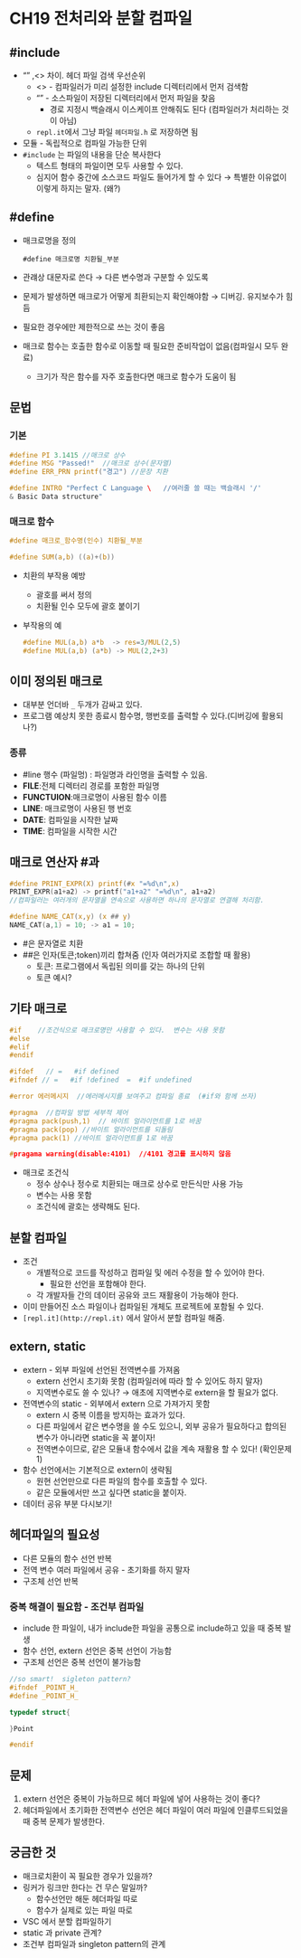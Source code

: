 # CH19 전처리와 분할 컴파일

## #include

- “”  ,<> 차이. 헤더 파일 검색 우선순위
    - <> - 컴파일러가 미리 설정한 include 디렉터리에서 먼저 검색함
    - “” - 소스파일이 저장된 디렉터리에서 먼저 파일을 찾음
        - 경로 지정시 백슬래시 이스케이프 안해줘도 된다 (컴파일러가 처리하는 것이 아님)
    - `repl.it`에서 그냥 파일 `헤더파일.h` 로 저장하면 됨
- 모듈 - 독립적으로 컴파일 가능한 단위
- `#include` 는 파일의 내용을 단순 복사한다
    - 텍스트 형태의 파일이면 모두 사용할 수 있다.
    - 심지어 함수 중간에 소스코드 파일도 들어가게 할 수 있다 → 특별한 이유없이 이렇게 하지는 말자. (왜?)

## #define

- 매크로명을 정의
    
    `#define 매크로명 치환될_부분`
    
- 관럐상 대문자로 쓴다 → 다른 변수명과 구분할 수 있도록
- 문제가 발생하면 매크로가 어떻게 최환되는지 확인해야함 → 디버깅. 유지보수가 힘듬
- 필요한 경우에만 제한적으로 쓰는 것이 좋음
- 매크로 함수는 호출한 함수로 이동할 때 필요한 준비작업이 없음(컴파일시 모두 완료)
    - 크기가 작은 함수를 자주 호출한다면 매크로 함수가 도움이 됨

## 문법

### 기본

```c
#define PI 3.1415 //매크로 상수
#define MSG "Passed!"  //매크로 상수(문자열)
#define ERR_PRN printf("경고") //문장 치환

#define INTRO "Perfect C Language \   //여러줄 쓸 때는 백슬래시 '/'
& Basic Data structure"
```

### 매크로 함수

```c
#define 매크로_함수명(인수) 치환될_부분

#define SUM(a,b) ((a)+(b))
```

- 치환의 부작용 예방
    - 괄호를 써서 정의
    - 치환될 인수 모두에 괄호 붙이기
- 부작용의 예
    
    ```c
    #define MUL(a,b) a*b  -> res=3/MUL(2,5)
    #define MUL(a,b) (a*b) -> MUL(2,2+3)
    ```
    

## 이미 정의된 매크로

- 대부분 언더바 `_` 두개가 감싸고 있다.
- 프로그램 예상치 못한 종료시 함수명, 행번호를 출력할 수 있다.(디버깅에 활용되나?)

### 종류

- #line 행수 (파일멍) : 파일명과 라인명을 출력할 수 있음.
- __FILE__:전체 디렉터리 경로를 포함한 파일명
- __FUNCTUION__:매크로명이 사용된 함수 이름
- __LINE__: 매크로명이 사용된 행 번호
- __DATE__: 컴파일을 시작한 날짜
- __TIME__: 컴파일을 시작한 시간

## 매크로 연산자 #과 ##

```c
#define PRINT_EXPR(X) printf(#x "=%d\n",x)
PRINT_EXPR(a1+a2) -> printf("a1+a2" "=%d\n", a1+a2)
//컴파일러는 여러개의 문자열을 연속으로 사용하면 하나의 문자열로 연결해 처리함.

#define NAME_CAT(x,y) (x ## y)
NAME_CAT(a,1) = 10; -> a1 = 10;
```

- #은 문자열로 치환
- ##은 인자(토큰;token)끼리 합쳐줌 (인자 여러가지로 조합할 때 활용)
    - 토큰: 프로그램에서 독립된 의미를 갖는 하나의 단위
    - 토큰 예시?

## 기타 매크로

```c
#if    //조건식으로 매크로명만 사용할 수 있다.  변수는 사용 못함
#else
#elif
#endif

#ifdef   // =   #if defined
#ifndef // =   #if !defined  =  #if undefined

#error 에러메시지  //에러메시지를 보여주고 컴파일 종료  (#if와 함께 쓰자)

#pragma  //컴파일 방법 세부적 제어
#pragma pack(push,1)  // 바이트 얼라이먼트를 1로 바꿈
#pragma pack(pop) //바이트 얼라이먼트를 되돌림
#pragma pack(1) //바이트 얼라이먼트를 1로 바꿈

#pragama warning(disable:4101)  //4101 경고를 표시하지 않음
```

- 매크로 조건식
    - 정수 상수나 정수로 치환되는 매크로 상수로 만든식만 사용 가능
    - 변수는 사용 못함
    - 조건식에 괄호는 생략해도 된다.

## 분할 컴파일

- 조건
    - 개별적으로 코드를 작성하고 컴파일 및 에러 수정을 할 수 있어야 한다.
        - 필요한 선언을 포함해야 한다.
    - 각 개발자들 간의 데이터 공유와 코드 재활용이 가능해야 한다.
- 이미 만들어진 소스 파일이나 컴파일된 개체도 프로젝트에 포함될 수 있다.
- `[repl.it](http://repl.it)` 에서 알아서 분할 컴파일 해줌.

## extern, static

- extern - 외부 파일에 선언된 전역변수를 가져옴
    - extern 선언시 초기화 못함 (컴파일러에 따라 할 수 있어도 하지 말자)
    - 지역변수로도 쓸 수 있나? → 애초에 지역변수로 extern을 할 필요가 없다.
- 전역변수의 static - 외부에서 extern 으로 가져가지 못함
    - extern 시 중복 이름을 방지하는 효과가 있다.
    - 다른 파일에서 같은 변수명을 쓸 수도 있으니, 외부 공유가 필요하다고 합의된 변수가 아니라면 static을 꼭 붙이자!
    - 전역변수이므로, 같은 모듈내 함수에서 값을 계속 재활용 할 수 있다! (확인문제 1)
- 함수 선언에서는 기본적으로 extern이 생략됨
    - 원현 선언만으로 다른 파일의 함수를 호출할 수 있다.
    - 같은 모듈에서만 쓰고 싶다면 static을 붙이자.
- 데이터 공유 부분 다시보기!

## 헤더파일의 필요성

- 다른 모듈의 함수 선언 반복
- 전역 변수 여러 파일에서 공유 - 초기화를 하지 말자
- 구조체 선언 반복

### 중복 해결이 필요함 - 조건부 컴파일

- include 한 파일이, 내가 include한 파일을 공통으로 include하고 있을 때 중복 발생
- 함수 선언, extern 선언은 중복 선언이 가능함
- 구조체 선언은 중복 선언이 불가능함

```c
//so smart!  sigleton pattern?
#ifndef _POINT_H_
#define _POINT_H_

typedef struct{

}Point

#endif
```

## 문제

1. extern 선언은 중복이 가능하므로 헤더 파일에 넣어 사용하는 것이 좋다?
2. 헤더파일에서 초기화한 전역변수 선언은 헤더 파일이 여러 파일에 인클루드되었을 때 중복 문제가 발생한다.

## 궁금한 것

- 매크로치환이 꼭 필요한 경우가 있을까?
- 링커가 링크만 한다는 건 무슨 말일까?
    - 함수선언만 해둔 헤더파일 따로
    - 함수가 실제로 있는 파일 따로
- VSC 에서 분할 컴파일하기
- static 과 private 관계?
- 조건부 컴파일과 singleton pattern의 관계